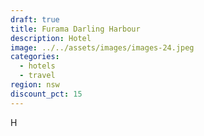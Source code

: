 ```yaml
---
draft: true
title: Furama Darling Harbour
description: Hotel
image: ../../assets/images/images-24.jpeg
categories:
  - hotels
  - travel
region: nsw
discount_pct: 15
---
```

H
